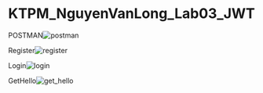 # KTPM_NguyenVanLong_Lab03_JWT
POSTMAN![postman](https://github.com/iuh20002975/KTPM_NguyenVanLong_Lab03_JWT/assets/85395727/e62acef5-19db-4ab3-ac28-f19aa6d7d8c9)

Register![register](https://github.com/iuh20002975/KTPM_NguyenVanLong_Lab03_JWT/assets/85395727/6640fdf4-d6be-4c04-b8a4-b1295fc246c0)

Login![login](https://github.com/iuh20002975/KTPM_NguyenVanLong_Lab03_JWT/assets/85395727/df19c6d1-edeb-43a8-866e-2a512264ace0)

GetHello![get_hello](https://github.com/iuh20002975/KTPM_NguyenVanLong_Lab03_JWT/assets/85395727/5a1015cc-b2c6-4313-8385-9ea2c2d9dfc5)



